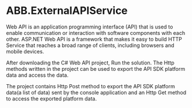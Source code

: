 # ABB.ExternalAPIService

Web API is an application programming interface (API) that is used to enable communication or interaction with software components with each other.
ASP.NET Web API is a framework that makes it easy to build HTTP Service that reaches a broad range of clients, including browsers and mobile devices.

After downloading the C# Web API project, Run the solution.
The Http methods written in the project can be used to export the API SDK platform data and access the data.

The project contains Http Post method to export the API SDK platform data(a list of data) sent by the console application and an Http Get method to access the exported platform data.
